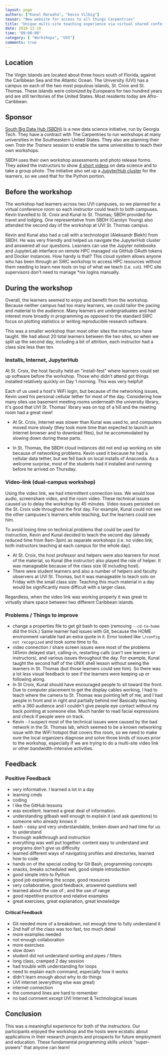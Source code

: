 ```yaml
---
layout: page
authors: ["Kunal Marwaha", "Kevin Vilbig"]
teaser: "New website for access to all things Carpentries"
title: "Unique multi-site teaching experience via virtual shared conference"
date: 2018-12-10
time: "09:00:00"
category: [ "Workshops", "UVI"]
comments: true
---
```


## Location 
The Virgin Islands are located about three hours south of Florida, against the Caribbean Sea and the Atlantic Ocean. The University (UVI) has a campus on each of the two most populous islands, St. Croix and St. Thomas. These islands were colonized by Europeans for two hundred years and are still territories of the United States. Most residents today are Afro-Caribbean. 

## Sponsor
[South Big Data Hub (SBDH)](https://southbigdatahub.org/) is a new data science initiative, run by Georgia Tech. They have a contract with The Carpentries to run workshops at many universities in the Southeastern United States. They also are planning their own *Train the Trainers* session to enable the same universities to teach their own workshops.

SBDH uses their own workshop assessments and photo release forms. They asked the instructors to show [4 short videos](https://www.youtube.com/watch?v=ZsysnlwVE2Q&index=1&list=PLyUNw5pgUji9KbfYpehNxpogbhoUCNVlt) on data science and to take a group photo. The initiative also set up a [JupyterHub cluster](http://sbdh.space) for the learners, so we used that for the Python portion.

## Before the workshop

The workshop had learners across two UVI campuses, so we planned for a virtual conference room so each instructor could teach to both campuses. Kevin travelled to St. Croix and Kunal to St. Thomas; SBDH provided for travel and lodging. One representative from SBDH (Carolyn Young) also attended the second day of the workshop at UVI St. Thomas campus.

Kevin and Kunal also had a call with a technologist (Aleksandr Blekh) from SBDH. He was very friendly and helped us navigate the JupyterHub cluster and answered all our questions. Learners can use the Jupyter notebooks and JupyterLab interface on remote HPC managed via GitHub OAuth tokens and Docker instances. How handy is that? This cloud system allows anyone who has been through an SWC workshop to access HPC resources without them needing to learn new tools on top of what we teach (i.e. `ssh`). HPC site supervisors don't need to manage \*nix logins manually.

## During the workshop

Overall, the learners seemed to enjoy and benefit from the workshop. Because neither campus had too many learners, we could tailor the pacing and material to the audience. Many learners are undergraduates and had interest more broadly in programming as opposed to the standard SWC focus on plotting statistics or writing reproducible research software.

This was a smaller workshop than most other sites the instructors have taught. We had about 20 total learners between the two sites, so when we split up the second day, including a bit of attrition, each instructor had a class size less than ten.

### Installs, Internet, JupyterHub
At St. Croix, the host faculty held an "install-fest" where learners could set up software before the workshop. Those who didn't attend got things installed relatively quickly on Day 1 morning. This was very helpful!

Each of us used a host's WiFi login, but because of the networking issues, Kevin used his personal cellular tether for most of the day. Considering how many sites use basement meeting rooms underneath the university library, it's good that UVI St. Thomas' library was on top of a hill and the meeting room had a great view!

* At St. Croix, Internet was slower than Kunal was used to, and computers moved more slowly (they took more time than expected to launch an Internet browser and to download files), but he accommodated by slowing down during these parts.

* In St. Thomas, the SBDH cloud instances did not end up working on site because of networking problems. Kevin used it because he had a cellular data tether, but we fell back on local installs of Anaconda. As a welcome surprise, most of the students had it installed and running before he arrived on Thursday.


### Video-link (dual-campus workshop)
Using the video link, we had intermittent connection loss. We would lose audio, screenshare video, and the room video.  These technical issues caused us to delay the workshop by 45 minutes. Video issues persisted on the St. Croix side throughout the first day. For example, Kunal could not see the other campuses's learners while teaching, but the learners could see him. 

To avoid losing time on technical problems that could be used for instruction, Kevin and Kunal decided to teach the second day (already reduced time from 9am-3pm) as separate workshops (i.e. no video link; both instructors teaching at each campus for the whole day). 
* At St. Croix, the host professor and helpers were also learners for most of the material, so Kunal (the instructor) also played the role of helper. It was manageable because of the class size (6 including host).
* There were student learners and also a number of helpers and faculty observers at UVI St. Thomas, but it was manageable to teach solo on Friday with the small class size. Teaching this much material in a day would be significantly more difficult with a larger class. 

Regardless, when the video link was working properly it was great to virtually share space between two different Caribbean islands.


### Problems / Things to improve
* change a properties file to get git bash to open (removing `--cd-to-home` did the trick.) Same learner had issues with Git, because the HOME environment variable had an extra quote in it. Error looked like `\/config not recognized` and took some time to fix.
* video connection / share screen issues were most of the problems (45min delayed start, calling-in, restarting calls (can't see learners or instructors), and various issues throughout the day. For example, Kunal taught the second half of the UNIX shell lesson without seeing the learners in St. Thomas (but those learners could see him). So there was a lot less visual feedback to see if the learners were keeping up or following along.
* In St Croix, Kunal should have encouraged people to sit toward the front. Due to computer placement to get the display cables working, I had to teach where the camera to St. Thomas was pointing left of me, and I had people in front and in right and partially behind me! Basically teaching with a 360 audience and I couldn't give people eye contact without my back pointing at someone else. Much harder to read facial expressions and check if people were on track.
* Kevin - I suspect most of the technical issues were caused by the bad network in the St. Thomas lab, which seemed to be a known networking issue with the WiFi hotspot that covers this room, so we need to make sure the local organizers diagnose and solve those kinds of issues prior to the workshop, especially if we are trying to do a multi-site video link or other bandwidth-intensive activities.

## Feedback
### Positive Feedback
* very informative. I learned a lot in a day
* learning cmds
* coding
* I like the GitHub lessons
* was excellent. learned a great deal of information.
* understanding gitbash well enough to explain it (and ask questions) to someone who already knows it
* bash - easy and very undsrstandable, broken down and had time for us to understand
* thorough walkthrough and instruction
* everything was well put together. content easy to understand and programs don't give us difficulty
* learned different ways of navigating profiles and directories, learned how to code
* hands on of the special coding for Git Bash, programming concepts
* snacks, breaks scheduled well, good simple introduction
* good simple intro to Python
* good job explaining the scope, good resources
* very collaborative, good feedback, answered questions well
* learned about the use of ; and the use of range
* good repetitive practice and relative examples
* great exercises, great explanation, great knowledge
#### Critical Feedback
* Git needed more of a breakdown, not enough time to fully understand it
* 2nd half of the class was too fast, too much detail
* more examples needed
* not enough collaboration
* more exercises
* slow down
* student did not understand sorting and pipes / filters
* long class, cramped 2 day session
* had trouble with understanding for loops
* need to explain each command, especially how it works
* didn't learn enough about why to do things
* UVI internet (everything else was great)
* internet connection
* the command lines are hard to remember
* no bad comment except UVI Internet & Technological issues


## Conclusion
This was a meaningful experience for both of the instructors. Our participants enjoyed the workshop and the hosts were ecstatic about applications in their research projects and prospects for future employment and education. These fundamental programming skills unlock "super-powers" that anyone can learn!
